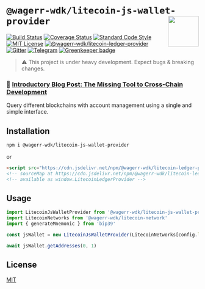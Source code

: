 # `@wagerr-wdk/litecoin-js-wallet-provider` <img align="right" src="https://raw.githubusercontent.com/wagerr/chainabstractionlayer/master/liquality-logo.png" height="80px" />


[![Build Status](https://travis-ci.com/wagerr/chainabstractionlayer.svg?branch=master)](https://travis-ci.com/wagerr/chainabstractionlayer)
[![Coverage Status](https://coveralls.io/repos/github/wagerr/chainabstractionlayer/badge.svg?branch=master)](https://coveralls.io/github/wagerr/chainabstractionlayer?branch=master)
[![Standard Code Style](https://img.shields.io/badge/codestyle-standard-brightgreen.svg)](https://github.com/standard/standard)
[![MIT License](https://img.shields.io/badge/license-MIT-brightgreen.svg)](../../LICENSE.md)
[![@wagerr-wdk/litecoin-ledger-provider](https://img.shields.io/npm/dt/@wagerr-wdk/litecoin-ledger-provider.svg)](https://npmjs.com/package/@wagerr-wdk/litecoin-ledger-provider)
[![Gitter](https://img.shields.io/gitter/room/wagerr/Lobby.svg)](https://gitter.im/wagerr/Lobby?source=orgpage)
[![Telegram](https://img.shields.io/badge/chat-on%20telegram-blue.svg)](https://t.me/Liquality) [![Greenkeeper badge](https://badges.greenkeeper.io/wagerr/chainabstractionlayer.svg)](https://greenkeeper.io/)

> :warning: This project is under heavy development. Expect bugs & breaking changes.

### :pencil: [Introductory Blog Post: The Missing Tool to Cross-Chain Development](https://medium.com/wagerr/the-missing-tool-to-cross-chain-development-2ebfe898efa1)


Query different blockchains with account management using a single and simple interface.


## Installation

```bash
npm i @wagerr-wdk/litecoin-js-wallet-provider
```

or

```html
<script src="https://cdn.jsdelivr.net/npm/@wagerr-wdk/litecoin-ledger-provider@0.2.3/dist/litecoin-ledger-provider.min.js"></script>
<!-- sourceMap at https://cdn.jsdelivr.net/npm/@wagerr-wdk/litecoin-ledger-provider@0.2.3/dist/litecoin-ledger-provider.min.js.map -->
<!-- available as window.LitecoinLedgerProvider -->
```


## Usage

```js
import LitecoinJsWalletProvider from '@wagerr-wdk/litecoin-js-wallet-provider'
import LitecoinNetworks from '@wagerr-wdk/litecoin-network'
import { generateMnemonic } from 'bip39'

const jsWallet = new LitecoinJsWalletProvider(LitecoinNetworks[config.litecoin.network], config.litecoin.rpc.host, config.litecoin.rpc.username, config.litecoin.rpc.password, generateMnemonic(256), 'bech32')

await jsWallet.getAddresses(0, 1)
```


## License

[MIT](../../LICENSE.md)

